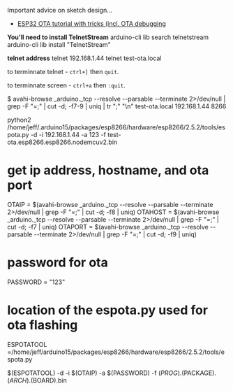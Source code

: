 
Important advice on sketch design...

* [ESP32 OTA tutorial with tricks (incl. OTA debugging](https://www.youtube.com/watch?v=1pwqS_NUG7Q)

**You'll need to install TelnetStream**
arduino-cli lib search telnetstream
arduino-cli lib install "TelnetStream"

**telnet address**
telnet 192.168.1.44
telnet test-ota.local

to terminnate telnet - `ctrl+]` then `quit`.

to terminnate screen - `ctrl+a` then `:quit`.


$ avahi-browse _arduino._tcp --resolve --parsable --terminate 2>/dev/null | grep -F "=;" | cut -d\; -f7-9 | uniq | tr ";" "\n"
test-ota.local
192.168.1.44
8266


python2 /home/jeff/.arduino15/packages/esp8266/hardware/esp8266/2.5.2/tools/espota.py -d  -i 192.168.1.44 -a 123 -f test-ota.esp8266.esp8266.nodemcuv2.bin


# get ip address, hostname, and ota port
OTAIP = $(avahi-browse _arduino._tcp --resolve --parsable --terminate 2>/dev/null | grep -F "=;" | cut -d\; -f8
| uniq)
OTAHOST = $(avahi-browse _arduino._tcp --resolve --parsable --terminate 2>/dev/null | grep -F "=;" | cut -d\; -f7
| uniq)
OTAPORT = $(avahi-browse _arduino._tcp --resolve --parsable --terminate 2>/dev/null | grep -F "=;" | cut -d\; -f9
| uniq)

# password for ota
PASSWORD = "123"

# location of the espota.py used for ota flashing
ESPOTATOOL =/home/jeff/arduino15/packages/esp8266/hardware/esp8266/2.5.2/tools/espota.py


$(ESPOTATOOL) -d -i $(OTAIP) -a $(PASSWORD) -f $(PROG).$(PACKAGE).$(ARCH).$(BOARD).bin
